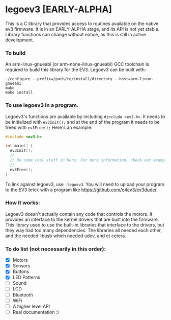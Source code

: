 # legoev3 [EARLY-ALPHA]

This is a C library that provides access to routines available on the native ev3
firmware. It is in an EARLY-ALPHA stage, and its API is not yet stable. Library
functions can change without notice, as this is still in active development.

### To build

An arm-linux-gnueabi (or arm-none-linux-gnueabi) GCC toolchain is required to
build this library for the EV3. Legoev3 can be built with:
```
./configure --prefix=/path/to/install/directory --host=arm-linux-gnueabi
make
make install
```

### To use legoev3 in a program.

Legoev3's functions are available by including `#include <ev3.h>`. It needs to
be initialized with `ev3Init();` and at the end of the program it needs to be freed with `ev3Free();`
Here's an example:

```C
#include <ev3.h>

int main() {
  ev3Init();
  //
  // Do some cool stuff in here. For more information, check out example/example.c
  //
  ev3Free();
}
```

To link against legoev3, use `-legoev3`. You will need to upload your program to the EV3 brick with a program like https://github.com/c4ev3/ev3duder.

### How it works:

Legoev3 doesn't actually contain any code that controls the motors. It provides
an interface to the kernel drivers that are built into the firmware. This library used to use the built-in libraries that interface to the drivers, but they way had too many dependencies. The libraries all needed each other, and the needed libusb which needed udev, and et cetera.

### To do list (not necessarily in this order):

- [x] Motors
- [x] Sensors
- [x] Buttons
- [x] LED Patterns
- [ ] Sound
- [ ] LCD
- [ ] Bluetooth
- [ ] WiFi
- [ ] A higher level API
- [ ] Real documentation :)
